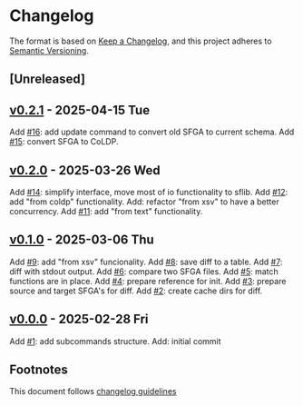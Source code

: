 # Changelog

The format is based on [Keep a Changelog](https://keepachangelog.com/en/1.0.0/),
and this project adheres to [Semantic Versioning](https://semver.org/spec/v2.0.0.html).

## [Unreleased]

## [v0.2.1] - 2025-04-15 Tue

Add [#16]: add update command to convert old SFGA to current schema.
Add [#15]: convert SFGA to CoLDP.

## [v0.2.0] - 2025-03-26 Wed

Add [#14]: simplify interface, move most of io functionality to sflib.
Add [#12]: add "from coldp" functionality.
Add: refactor "from xsv" to have a better concurrency.
Add [#11]: add "from text" functionality.

## [v0.1.0] - 2025-03-06 Thu

Add [#9]: add "from xsv" funcionality.
Add [#8]: save diff to a table.
Add [#7]: diff with stdout output.
Add [#6]: compare two SFGA files.
Add [#5]: match functions are in place.
Add [#4]: prepare reference for init.
Add [#3]: prepare source and target SFGA's for diff.
Add [#2]: create cache dirs for diff.

## [v0.0.0] - 2025-02-28 Fri

Add [#1]: add subcommands structure.
Add: initial commit

## Footnotes

This document follows [changelog guidelines]

[v0.2.1]: https://github.com/sfborg/sf/compare/v0.2.0...v0.2.1
[v0.2.0]: https://github.com/sfborg/sf/compare/v0.1.0...v0.2.0
[v0.1.0]: https://github.com/sfborg/sf/compare/v0.0.0...v0.1.0
[v0.0.0]: https://github.com/sfborg/sf/tree/v0.0.0
[#20]: https://github.com/sfborg/sf/issues/20
[#19]: https://github.com/sfborg/sf/issues/19
[#18]: https://github.com/sfborg/sf/issues/18
[#17]: https://github.com/sfborg/sf/issues/17
[#16]: https://github.com/sfborg/sf/issues/16
[#15]: https://github.com/sfborg/sf/issues/15
[#14]: https://github.com/sfborg/sf/issues/14
[#13]: https://github.com/sfborg/sf/issues/13
[#12]: https://github.com/sfborg/sf/issues/12
[#11]: https://github.com/sfborg/sf/issues/11
[#10]: https://github.com/sfborg/sf/issues/10
[#9]: https://github.com/sfborg/sf/issues/9
[#8]: https://github.com/sfborg/sf/issues/8
[#7]: https://github.com/sfborg/sf/issues/7
[#6]: https://github.com/sfborg/sf/issues/6
[#5]: https://github.com/sfborg/sf/issues/5
[#4]: https://github.com/sfborg/sf/issues/4
[#3]: https://github.com/sfborg/sf/issues/3
[#2]: https://github.com/sfborg/sf/issues/2
[#1]: https://github.com/sfborg/sf/issues/1
[changelog guidelines]: https://keepachangelog.com/en/1.0.0/
